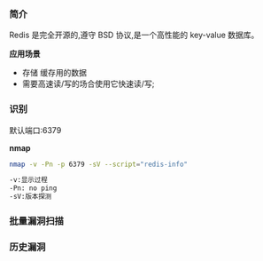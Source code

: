 ### 简介

Redis 是完全开源的,遵守 BSD 协议,是一个高性能的 key-value 数据库。

**应用场景**

- 存储 缓存用的数据
- 需要高速读/写的场合使用它快速读/写;

### 识别

默认端口:6379

**nmap**

```bash
nmap -v -Pn -p 6379 -sV --script="redis-info"

-v:显示过程
-Pn: no ping
-sV:版本探测
```

### 批量漏洞扫描


### 历史漏洞

